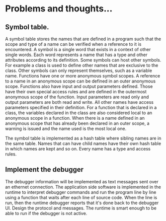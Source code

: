 
# Problems and thoughts...

## Symbol table.
A symbol table stores the names that are defined in a program such that the scope and type of a name can be verified when a reference to it is encountered. A symbol is a single word that exists in a context of other single words. Each word represents a name that has a type and other attributes according to its definition. Some symbols can host other symbols. For example a class is used to define other names that are exclusive to the class. Other symbols can only represent themselves, such as a variable name. Functions have one or more anonymous symbol scopes. A reference to a name in an anonymous scope can be defined in an outer anonymous scope. Functions also have input and output parameters defined. Those have their own special access rules and are defined in the outermost anonymous scope of the function. Input parameters are read only and output parameters are both read and write. All other names have access parameters specified in their definition. For a function that is declared in a class, the variables declared in the class are also considered local to an anonymous scope in a function. When there is a name defined in an anonymous scope that has already been declared in an outer scope, a warning is issued and the name used is the most local one. 

The symbol table is implemented as a hash table where sibling names are in the same table. Names that can have child names have their own hash table in which names are kept and so on. Every name has a type and access rules. 

## Implement the debugger
The debugger information will be implemented as text messages sent over an ethernet connection. The application side software is implemented in the runtime to interpret debugger commands and run the program line by line using a function that waits after each line of source code. When the line is run, then the runtime debugger reports that it's done back to the debugger UI. Design the protocol and messages. The runtime is smart enough to be able to run if the debugger is not active. 